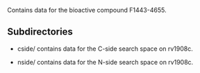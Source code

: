 Contains data for the bioactive compound F1443-4655.

## Subdirectories

- cside/ contains data for the C-side search space on rv1908c.

- nside/ contains data for the N-side search space on rv1908c.

